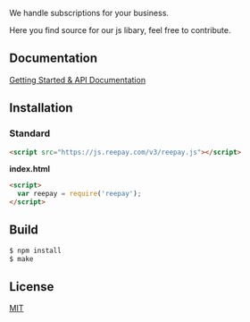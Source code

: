 We handle subscriptions for your business.

Here you find source for our js libary, feel free to contribute. 

## Documentation

[Getting Started & API Documentation][docs]

## Installation

### Standard
```html
<script src="https://js.reepay.com/v3/reepay.js"></script>
```

**index.html**

```html
<script>
  var reepay = require('reepay');
</script>
```

## Build
```bash
$ npm install
$ make
```

## License

[MIT][license]


[docs]: https://docs.reepay.com/js
[license]: LICENSE.md
